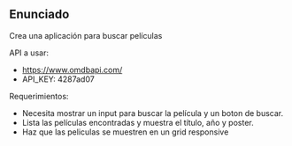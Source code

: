 ## Enunciado

Crea una aplicación para buscar películas

API a usar: 

- https://www.omdbapi.com/
- API_KEY: 4287ad07

Requerimientos: 

- Necesita mostrar un input para buscar la película y un boton de buscar.
- Lista las películas encontradas y muestra el título, año y poster.
- Haz que las peliculas se muestren en un grid responsive
